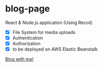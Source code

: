 # blog-page
React &amp; Node.js application (Using Recoil)
- [x] File System for media uploads
- [x] Authentication
- [x] Authorization
- [x] to be deployed on AWS Elastic Beanstalk

[Blog with me!](http://blogwithbotuz.us-east-2.elasticbeanstalk.com)
